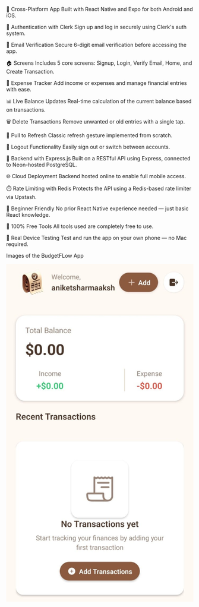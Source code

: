 📱 Cross-Platform App
Built with React Native and Expo for both Android and iOS.

🔐 Authentication with Clerk
Sign up and log in securely using Clerk's auth system.

📩 Email Verification
Secure 6-digit email verification before accessing the app.

🏠 Screens
Includes 5 core screens:
Signup, Login, Verify Email, Home, and Create Transaction.

💸 Expense Tracker
Add income or expenses and manage financial entries with ease.

📊 Live Balance Updates
Real-time calculation of the current balance based on transactions.

🗑️ Delete Transactions
Remove unwanted or old entries with a single tap.

🔄 Pull to Refresh
Classic refresh gesture implemented from scratch.

🚪 Logout Functionality
Easily sign out or switch between accounts.

🧰 Backend with Express.js
Built on a RESTful API using Express, connected to Neon-hosted PostgreSQL.

🌐 Cloud Deployment
Backend hosted online to enable full mobile access.

⏱️ Rate Limiting with Redis
Protects the API using a Redis-based rate limiter via Upstash.

🧠 Beginner Friendly
No prior React Native experience needed — just basic React knowledge.

💸 100% Free Tools
All tools used are completely free to use.

🧪 Real Device Testing
Test and run the app on your own phone — no Mac required.


Images of the BudgetFLow App

![frontend part of the app](https://github.com/ShadowRoot-ops/BugetFlow-Frontend/blob/4ba6b7d6ee824269e88211ac3823e6a908fc4eb4/No%20Transaction.jpg)
